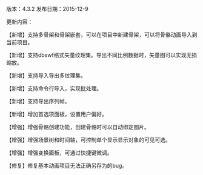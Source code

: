 版本：4.3.2
发布日期：2015-12-9

更新内容：

【新增】支持多骨架和骨架嵌套，可以在项目中新建骨架，可以将骨骼动画导入到当前项目。

【新增】支持dbswf格式矢量纹理集。导出不同比例数据时，矢量图可以实现无损缩放。

【新增】支持导入导出多纹理集。

【新增】支持命令行导入，实现批处理。

【新增】支持导出序列帧。

【新增】增加首选项面板，设置用户偏好。

【增强】增强骨骼创建功能，创建骨骼时可以自动绑定图片。

【增强】增强场景树和时间轴，可控制单个显示显示对象的可见可选。

【增强】增强变换面板，可通过快捷键微调。

【修复】修复基本动画项目无法正确另存为的bug。